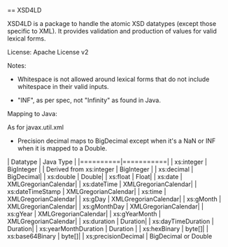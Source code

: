 == XSD4LD

XSD4LD is a package to handle the atomic XSD datatypes (except those
specific to XML). It provides validation and production of values for valid
lexical forms.

License: Apache License v2

Notes:

* Whitespace is not allowed around lexical forms that do not 
  include whitespace in their valid inputs.

* "INF", as per spec, not "Infinity" as found in Java.

Mapping to Java: 

As for javax.util.xml 

* Precision decimal maps to BigDecimal except when it's a NaN or INF
  when it is mapped to a Double.


| Datatype | Java Type |
|==========|===========|
| xs:integer |      BigInteger |
| Derived from xs:integer |      BigInteger |
| xs:decimal |      BigDecimal|
| xs:double |       Double|
| xs:float |        Float|
| xs:date |         XMLGregorianCalendar|
| xs:dateTime |         XMLGregorianCalendar|
| xs:dateTimeStamp |    XMLGregorianCalendar|
| xs:time |         XMLGregorianCalendar|
| xs:gDay |         XMLGregorianCalendar|
| xs:gMonth |       XMLGregorianCalendar|
| xs:gMonthDay |    XMLGregorianCalendar|
| xs:gYear |        XMLGregorianCalendar|
| xs:gYearMonth |   XMLGregorianCalendar|
| xs:duration |     Duration|
| xs:dayTimeDuration |     Duration|
| xs:yearMonthDuration |   Duration     |
| xs:hexBinary |     byte[]|
| xs:base64Binary |  byte[]|
| xs;precisionDecimal | BigDecimal or Double
